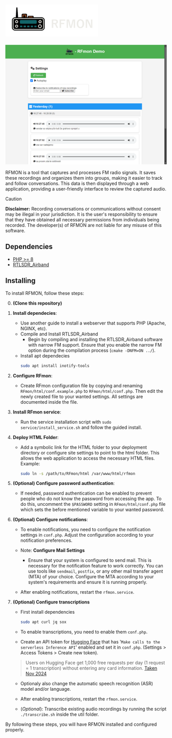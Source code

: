 <h1>
    <img src="./docs/rfmon-title.png" height="100" alt="RFmon">
</h1>

![preview](./docs/preview.png)

RFMON is a tool that captures and processes FM radio signals. It saves these recordings and organizes them into groups, making it easier to track and follow conversations. This data is then displayed through a web application, providing a user-friendly interface to review the captured audio.

> [!CAUTION]
> **Disclaimer:** Recording conversations or communications without consent may be illegal in your jurisdiction. It is the user's responsibility to ensure that they have obtained all necessary permissions from individuals being recorded. The developer(s) of RFMON are not liable for any misuse of this software.

## Dependencies

- [PHP >= 8](https://www.php.net/releases/8.0/)
- [RTLSDR_Airband](https://github.com/charlie-foxtrot/RTLSDR-Airband)

## Installing

To install RFMON, follow these steps:

0. **(Clone this repository)**

1. **Install dependecies**:
    - Use another guide to install a webserver that supports PHP (Apache, NGINX, etc).
    - Compile and Install RTLSDR_Airband
        - Begin by compiling and installing the RTLSDR_Airband software with narrow FM support. Ensure that you enable the narrow FM option during the compilation process (`cmake -DNFM=ON ../`).
    - Install apt dependecies
        ```sh
        sudo apt install inotify-tools
        ```

2. **Configure RFmon**:
    - Create RFmon configuration file by copying and renaming `RFmon/html/conf.example.php` to `RFmon/html/conf.php`. Then edit the newly created file to your wanted settings. All settings are documented inside the file. 

3. **Install RFmon service**:
    - Run the service installation script with `sudo service/install_service.sh` and follow the guided install.

4. **Deploy HTML Folder**:
    - Add a symbolic link for the HTML folder to your deployment directory or configure site settings to point to the html folder. This allows the web application to access the necessary HTML files. Example:
        ```sh
        sudo ln -s /path/to/RFmon/html /var/www/html/rfmon
        ```
5. **(Optional) Configure password authentication**:
    - If needed, password authentication can be enabled to prevent people who do not know the password from accessing
      the app. To do this, uncomment the `$PASSWORD` setting in `RFmon/html/conf.php` file which
      sets the before mentioned variable to your wanted password.

6. **(Optional) Configure notifications**:
    - To enable notifications, you need to configure the notification settings in `conf.php`. Adjust the configuration according to your notification preferences.

    - Note: **Configure Mail Settings**
        - Ensure that your system is configured to send mail. This is necessary for the notification feature to work correctly. You can use tools like `sendmail`, `postfix`, or any other mail transfer agent (MTA) of your choice. Configure the MTA according to your system's requirements and ensure it is running properly.

    - After enabling notifications, restart the `rfmon.service`.

7. **(Optional) Configure transcriptions**

    - First install dependencies
        ```sh
        sudo apt curl jq sox
        ```

    - To enable transcriptions, you need to enable them `conf.php`.

    - Create an API token for [Hugging Face](https://huggingface.co/) that has '`Make calls to the serverless Inference API`' enabled and set it in `conf.php`. (Settings > Access Tokens > Create new token).
    > Users on Hugging Face get 1,000 free requests per day (1 request = 1 transcription) without entering any card information. [Taken Nov 2024](https://huggingface.co/docs/api-inference/rate-limits)

    - Optionaly also change the automatic speech recognition (ASR) model and/or language. 

    - After enabling transcriptions, restart the `rfmon.service`.

    - (*Optional*): Transcribe existing audio recordings by running the script `./transcribe.sh` inside the util folder. 

By following these steps, you will have RFMON installed and configured properly.
